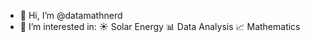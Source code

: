 - 👋 Hi, I’m @datamathnerd
- 👀 I’m interested in:
   ☀️ Solar Energy 
   📊 Data Analysis
   📈 Mathematics 
<!---
datamathnerd/datamathnerd is a ✨ special ✨ repository because its `README.md` (this file) appears on your GitHub profile.
You can click the Preview link to take a look at your changes.
--->
